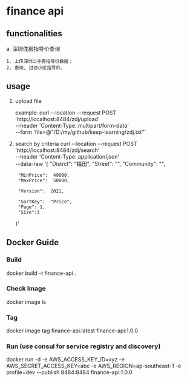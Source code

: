 # finance api

## functionalities 

a. 深圳住房指导价查询

    1. 上传深圳二手房指导价数据；
    2. 查询, 过滤小区指导价。

## usage
1. upload file

    example:
    curl --location --request POST 'http://localhost:8484/zdj/upload' \
    --header 'Content-Type:  multipart/form-data' \
    --form 'file=@"/D:/my/github/keep-learning/zdj.txt"'

2. search by criteria
    curl --location --request POST 'http://localhost:8484/zdj/search' \
    --header 'Content-Type: application/json' \
    --data-raw '{
        "Distrct":  "福田",
        "Street":  "",
        "Community":  "",

        "MinPrice":  49000,
        "MaxPrice":  50000,

        "Version":  2021,

        "SortKey":  "Price",
        "Page": 1,
        "Size":3
    }'

## Docker Guide

### Build

docker build -t finance-api . 

### Check Image

docker image ls

### Tag

docker image tag finance-api:latest finance-api:1.0.0

### Run (use consul for service registry and discovery)

docker run -d -e AWS_ACCESS_KEY_ID=xyz -e AWS_SECRET_ACCESS_KEY=abc -e AWS_REGION=ap-southeast-1 -e profile=dev  --publish 8484:8484 finance-api:1.0.0